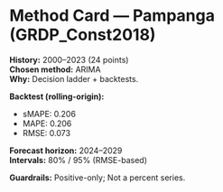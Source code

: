 # Method Card — Pampanga (GRDP_Const2018)

**History:** 2000–2023 (24 points)  
**Chosen method:** ARIMA  
**Why:** Decision ladder + backtests.

**Backtest (rolling-origin):**
- sMAPE: 0.206
- MAPE: 0.206
- RMSE: 0.073

**Forecast horizon:** 2024–2029  
**Intervals:** 80% / 95% (RMSE-based)

**Guardrails:** Positive-only; Not a percent series.
